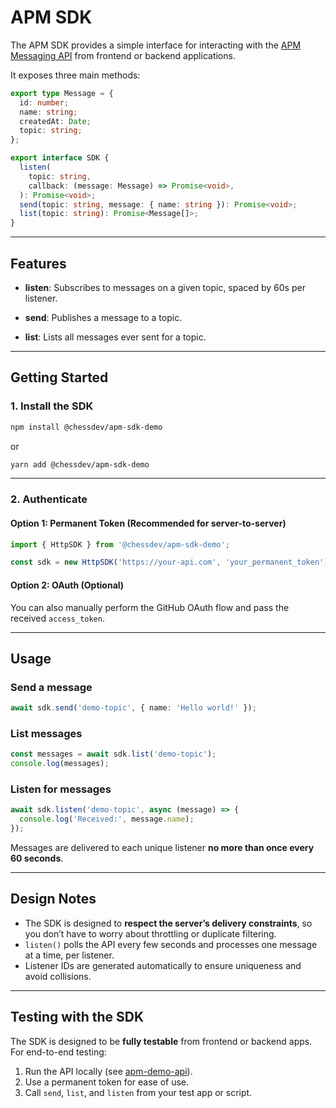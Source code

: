 # APM SDK

The APM SDK provides a simple interface for interacting with the [APM Messaging API](https://github.com/TheChessDev/apm-test) from frontend or backend applications.

It exposes three main methods:

```ts
export type Message = {
  id: number;
  name: string;
  createdAt: Date;
  topic: string;
};

export interface SDK {
  listen(
    topic: string,
    callback: (message: Message) => Promise<void>,
  ): Promise<void>;
  send(topic: string, message: { name: string }): Promise<void>;
  list(topic: string): Promise<Message[]>;
}
```

---

## Features

- **listen**: Subscribes to messages on a given topic, spaced by 60s per listener.

- **send**: Publishes a message to a topic.

- **list**: Lists all messages ever sent for a topic.

---

## Getting Started

### 1. Install the SDK

```bash
npm install @chessdev/apm-sdk-demo
```

or

```bash
yarn add @chessdev/apm-sdk-demo
```

---

### 2. Authenticate

#### Option 1: Permanent Token (Recommended for server-to-server)

```ts
import { HttpSDK } from '@chessdev/apm-sdk-demo';

const sdk = new HttpSDK('https://your-api.com', 'your_permanent_token');
```

#### Option 2: OAuth (Optional)

You can also manually perform the GitHub OAuth flow and pass the received `access_token`.

---

## Usage

### Send a message

```ts
await sdk.send('demo-topic', { name: 'Hello world!' });
```

### List messages

```ts
const messages = await sdk.list('demo-topic');
console.log(messages);
```

### Listen for messages

```ts
await sdk.listen('demo-topic', async (message) => {
  console.log('Received:', message.name);
});
```

Messages are delivered to each unique listener **no more than once every 60 seconds**.

---

## Design Notes

- The SDK is designed to **respect the server’s delivery constraints**, so you don’t have to worry about throttling or duplicate filtering.
- `listen()` polls the API every few seconds and processes one message at a time, per listener.
- Listener IDs are generated automatically to ensure uniqueness and avoid collisions.

---

## Testing with the SDK

The SDK is designed to be **fully testable** from frontend or backend apps. For end-to-end testing:

1.  Run the API locally (see [apm-demo-api](https://github.com/TheChessDev/apm-test)).
2.  Use a permanent token for ease of use.
3.  Call `send`, `list`, and `listen` from your test app or script.
